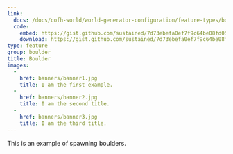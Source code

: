 ```yaml
---
link:
  docs: /docs/cofh-world/world-generator-configuration/feature-types/boulder/
  code:
    embed: https://gist.github.com/sustained/7d73ebefa0ef7f9c64be08fd05bece78.js
    download: https://gist.github.com/sustained/7d73ebefa0ef7f9c64be08fd05bece78/archive/6ca1d4a6c2a8057fd4106cd205fe90882c8b08b4.zip
type: feature
group: boulder
title: Boulder
images:
  -
    href: banners/banner1.jpg
    title: I am the first example.
  -
    href: banners/banner2.jpg
    title: I am the second title.
  -
    href: banners/banner3.jpg
    title: I am the third title.
---
```


This is an example of spawning boulders.
